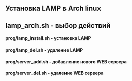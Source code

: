 ## Установка LAMP в Arch linux
## lamp_arch.sh - выбор действий
#### prog/lamp_install.sh - установка LAMP
#### prog/lamp_del.sh - удаление LAMP
#### prog/server_add.sh - добавление нового WEB сервера
#### prog/server_del.sh - удаление WEB сервера
